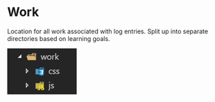 # Work

Location for all work associated with log entries. Split up into separate directories based on learning goals.

![alt text](https://raw.githubusercontent.com/mccoyrjm/100-days-of-code/master/work/vscode-directory.png "Visual Studio Code file directory")

